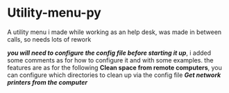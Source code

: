 # Utility-menu-py
A utility menu i made while working as an help desk, was made in between calls, so needs lots of rework

***you will need to configure the config file before starting it up***, i added some comments as for how to configure it and with some examples.
the features are as for the following
**Clean space from remote computers**, you can configure which directories to clean up via the config file
***Get network printers from the computer***

